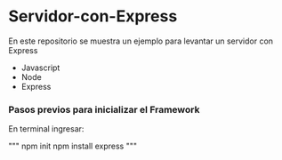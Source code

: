 # Servidor-con-Express

En este repositorio se muestra un ejemplo para levantar un servidor con Express

- Javascript
- Node
- Express

### Pasos previos para inicializar el Framework
En terminal ingresar:

""" npm init
npm install express """
